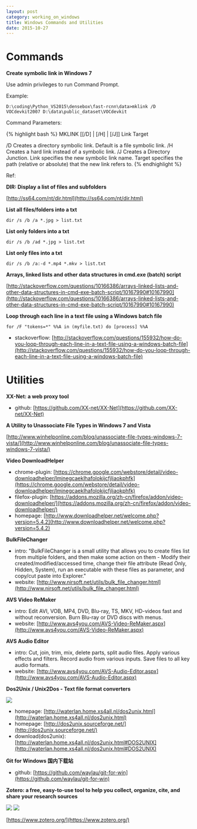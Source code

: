 ```yaml
---
layout: post
category: working_on_windows
title: Windows Commands and Utilities
date: 2015-10-27
---
```


# Commands

**Create symbolic link in Windows 7**

Use admin privileges to run Command Prompt.

Example:

```
D:\coding\Python_VS2015\densebox\fast-rcnn\data>mklink /D VOCdevkit2007 D:\data\public_dataset\VOCdevkit
```

Command Parameters:

{% highlight bash %}
MKLINK [[/D] | [/H] | [/J]] Link Target

/D      Creates a directory symbolic link.  Default is a file
symbolic link.
/H      Creates a hard link instead of a symbolic link.
/J      Creates a Directory Junction.
Link    specifies the new symbolic link name.
Target  specifies the path (relative or absolute) that the new link refers to.
{% endhighlight %}

Ref:

**DIR: Display a list of files and subfolders**

[http://ss64.com/nt/dir.html](http://ss64.com/nt/dir.html)

**List all files/folders into a txt**

```
dir /s /b /a *.jpg > list.txt
```

**List only folders into a txt**

```
dir /s /b /ad *.jpg > list.txt
```

**List only files into a txt**

```
dir /s /b /a:-d *.mp4 *.mkv > list.txt
```

**Arrays, linked lists and other data structures in cmd.exe (batch) script**

[http://stackoverflow.com/questions/10166386/arrays-linked-lists-and-other-data-structures-in-cmd-exe-batch-script/10167990#10167990](http://stackoverflow.com/questions/10166386/arrays-linked-lists-and-other-data-structures-in-cmd-exe-batch-script/10167990#10167990)

**Loop through each line in a text file using a Windows batch file**

```
for /F "tokens=*" %%A in (myfile.txt) do [process] %%A
```

- stackoverflow: [http://stackoverflow.com/questions/155932/how-do-you-loop-through-each-line-in-a-text-file-using-a-windows-batch-file](http://stackoverflow.com/questions/155932/how-do-you-loop-through-each-line-in-a-text-file-using-a-windows-batch-file)

# Utilities

**XX-Net: a web proxy tool**

- github: [https://github.com/XX-net/XX-Net](https://github.com/XX-net/XX-Net)

**A Utility to Unassociate File Types in Windows 7 and Vista**

[http://www.winhelponline.com/blog/unassociate-file-types-windows-7-vista/](http://www.winhelponline.com/blog/unassociate-file-types-windows-7-vista/)

**Video DownloadHelper**

- chrome-plugin: [https://chrome.google.com/webstore/detail/video-downloadhelper/lmjnegcaeklhafolokijcfjliaokphfk](https://chrome.google.com/webstore/detail/video-downloadhelper/lmjnegcaeklhafolokijcfjliaokphfk)
- filefox-plugin: [https://addons.mozilla.org/zh-cn/firefox/addon/video-downloadhelper/](https://addons.mozilla.org/zh-cn/firefox/addon/video-downloadhelper/)
- homepage: [http://www.downloadhelper.net/welcome.php?version=5.4.2](http://www.downloadhelper.net/welcome.php?version=5.4.2)

**BulkFileChanger**

- intro: "BulkFileChanger is a small utility that allows you to create files list from multiple folders, 
and then make some action on them - Modify their created/modified/accessed time, 
change their file attribute (Read Only, Hidden, System), 
run an executable with these files as parameter, and copy/cut paste into Explorer."
- website: [http://www.nirsoft.net/utils/bulk_file_changer.html](http://www.nirsoft.net/utils/bulk_file_changer.html)

**AVS Video ReMaker**

- intro: Edit AVI, VOB, MP4, DVD, Blu-ray, TS, MKV, 
HD-videos fast and without reconversion.
Burn Blu-ray or DVD discs with menus.
- website: [http://www.avs4you.com/AVS-Video-ReMaker.aspx](http://www.avs4you.com/AVS-Video-ReMaker.aspx)

**AVS Audio Editor**

- intro: Cut, join, trim, mix, delete parts, split audio files.
Apply various effects and filters. Record audio from various inputs. Save files to all key audio formats.
- website: [http://www.avs4you.com/AVS-Audio-Editor.aspx](http://www.avs4you.com/AVS-Audio-Editor.aspx)

**Dos2Unix / Unix2Dos - Text file format converters**

![](http://dos2unix.sourceforge.net/dos2unix2mac.png)

- homepage: [http://waterlan.home.xs4all.nl/dos2unix.html](http://waterlan.home.xs4all.nl/dos2unix.html)
- homepage: [http://dos2unix.sourceforge.net/](http://dos2unix.sourceforge.net/)
- download(dos2unix): [http://waterlan.home.xs4all.nl/dos2unix.html#DOS2UNIX](http://waterlan.home.xs4all.nl/dos2unix.html#DOS2UNIX)

**Git for Windows 国内下载站**

- github: [https://github.com/waylau/git-for-win](https://github.com/waylau/git-for-win)

**Zotero: a free, easy-to-use tool to help you collect, organize, cite, and share your research sources**

![](https://www.zotero.org/static/images/index/features/capture-research-data.1473223289.png)
![](https://www.zotero.org/static/images/index/features/store-anything.1473223289.png)

[https://www.zotero.org/](https://www.zotero.org/)

